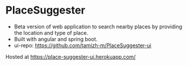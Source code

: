 # PlaceSuggester

 - Beta version of web application to search nearby places by providing
   the location and type of place. 
 - Built with angular and spring boot.
 - ui-repo: https://github.com/tamizh-m/PlaceSuggester-ui

Hosted at https://place-suggester-ui.herokuapp.com/
